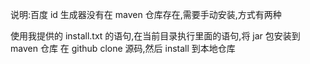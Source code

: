 说明:百度 id 生成器没有在 maven 仓库存在,需要手动安装,方式有两种

使用我提供的 install.txt 的语句,在当前目录执行里面的语句,将 jar 包安装到 maven 仓库
在 github clone 源码,然后 install 到本地仓库
